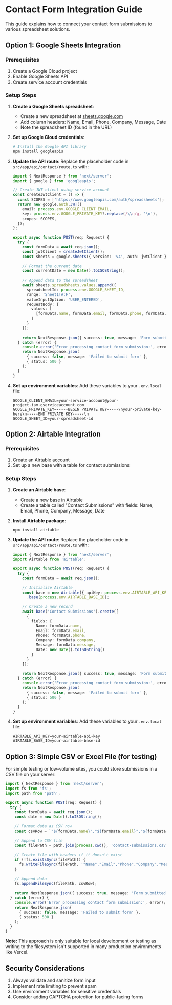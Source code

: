 # Contact Form Integration Guide

This guide explains how to connect your contact form submissions to various spreadsheet solutions.

## Option 1: Google Sheets Integration

### Prerequisites
1. Create a Google Cloud project
2. Enable Google Sheets API
3. Create service account credentials

### Setup Steps

1. **Create a Google Sheets spreadsheet**:
   - Create a new spreadsheet at [sheets.google.com](https://sheets.google.com)
   - Add column headers: Name, Email, Phone, Company, Message, Date
   - Note the spreadsheet ID (found in the URL)

2. **Set up Google Cloud credentials**:
   ```bash
   # Install the Google API library
   npm install googleapis
   ```

3. **Update the API route**:
   Replace the placeholder code in `src/app/api/contact/route.ts` with:

   ```typescript
   import { NextResponse } from 'next/server';
   import { google } from 'googleapis';

   // Create JWT client using service account
   const createJwtClient = () => {
     const SCOPES = ['https://www.googleapis.com/auth/spreadsheets'];
     return new google.auth.JWT({
       email: process.env.GOOGLE_CLIENT_EMAIL,
       key: process.env.GOOGLE_PRIVATE_KEY?.replace(/\\n/g, '\n'),
       scopes: SCOPES,
     });
   };

   export async function POST(req: Request) {
     try {
       const formData = await req.json();
       const jwtClient = createJwtClient();
       const sheets = google.sheets({ version: 'v4', auth: jwtClient });
       
       // Format the current date
       const currentDate = new Date().toISOString();
       
       // Append data to the spreadsheet
       await sheets.spreadsheets.values.append({
         spreadsheetId: process.env.GOOGLE_SHEET_ID,
         range: 'Sheet1!A:F',
         valueInputOption: 'USER_ENTERED',
         requestBody: {
           values: [
             [formData.name, formData.email, formData.phone, formData.company, formData.message, currentDate]
           ]
         }
       });
       
       return NextResponse.json({ success: true, message: 'Form submitted successfully' });
     } catch (error) {
       console.error('Error processing contact form submission:', error);
       return NextResponse.json(
         { success: false, message: 'Failed to submit form' },
         { status: 500 }
       );
     }
   }
   ```

4. **Set up environment variables**:
   Add these variables to your `.env.local` file:
   ```
   GOOGLE_CLIENT_EMAIL=your-service-account@your-project.iam.gserviceaccount.com
   GOOGLE_PRIVATE_KEY=-----BEGIN PRIVATE KEY-----\nyour-private-key-here\n-----END PRIVATE KEY-----\n
   GOOGLE_SHEET_ID=your-spreadsheet-id
   ```

## Option 2: Airtable Integration

### Prerequisites
1. Create an Airtable account
2. Set up a new base with a table for contact submissions

### Setup Steps

1. **Create an Airtable base**:
   - Create a new base in Airtable
   - Create a table called "Contact Submissions" with fields: Name, Email, Phone, Company, Message, Date

2. **Install Airtable package**:
   ```bash
   npm install airtable
   ```

3. **Update the API route**:
   Replace the placeholder code in `src/app/api/contact/route.ts` with:

   ```typescript
   import { NextResponse } from 'next/server';
   import Airtable from 'airtable';

   export async function POST(req: Request) {
     try {
       const formData = await req.json();
       
       // Initialize Airtable
       const base = new Airtable({ apiKey: process.env.AIRTABLE_API_KEY })
         .base(process.env.AIRTABLE_BASE_ID);
       
       // Create a new record
       await base('Contact Submissions').create([
         {
           fields: {
             Name: formData.name,
             Email: formData.email,
             Phone: formData.phone,
             Company: formData.company,
             Message: formData.message,
             Date: new Date().toISOString()
           }
         }
       ]);
       
       return NextResponse.json({ success: true, message: 'Form submitted successfully' });
     } catch (error) {
       console.error('Error processing contact form submission:', error);
       return NextResponse.json(
         { success: false, message: 'Failed to submit form' },
         { status: 500 }
       );
     }
   }
   ```

4. **Set up environment variables**:
   Add these variables to your `.env.local` file:
   ```
   AIRTABLE_API_KEY=your-airtable-api-key
   AIRTABLE_BASE_ID=your-airtable-base-id
   ```

## Option 3: Simple CSV or Excel File (for testing)

For simple testing or low-volume sites, you could store submissions in a CSV file on your server:

```typescript
import { NextResponse } from 'next/server';
import fs from 'fs';
import path from 'path';

export async function POST(req: Request) {
  try {
    const formData = await req.json();
    const date = new Date().toISOString();
    
    // Format data as CSV row
    const csvRow = `"${formData.name}","${formData.email}","${formData.phone}","${formData.company}","${formData.message.replace(/"/g, '""')}","${date}"\n`;
    
    // Append to CSV file
    const filePath = path.join(process.cwd(), 'contact-submissions.csv');
    
    // Create file with headers if it doesn't exist
    if (!fs.existsSync(filePath)) {
      fs.writeFileSync(filePath, '"Name","Email","Phone","Company","Message","Date"\n');
    }
    
    // Append data
    fs.appendFileSync(filePath, csvRow);
    
    return NextResponse.json({ success: true, message: 'Form submitted successfully' });
  } catch (error) {
    console.error('Error processing contact form submission:', error);
    return NextResponse.json(
      { success: false, message: 'Failed to submit form' },
      { status: 500 }
    );
  }
}
```

**Note:** This approach is only suitable for local development or testing as writing to the filesystem isn't supported in many production environments like Vercel.

## Security Considerations

1. Always validate and sanitize form input
2. Implement rate limiting to prevent spam
3. Use environment variables for sensitive credentials
4. Consider adding CAPTCHA protection for public-facing forms